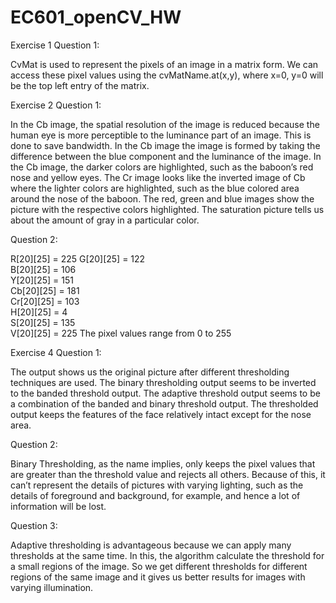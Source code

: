 # EC601_openCV_HW

Exercise 1
Question 1:

CvMat is used to represent the pixels of an image in a matrix form. We can access these pixel values using the cvMatName.at(x,y), where x=0, y=0 will be the top left entry of the matrix.

Exercise 2
Question 1:

In the Cb image, the spatial resolution of the image is reduced because the human eye is more perceptible to the luminance part of an image. This is done to save bandwidth. In the Cb image the image is formed by taking the difference between the blue component and the luminance of the image. In the Cb image, the darker colors are highlighted, such as the baboon’s red nose and yellow eyes. The Cr image looks like the inverted image of Cb where the lighter colors are highlighted, such as the blue colored area around the nose of the baboon. The red, green and blue images show the picture with the respective colors highlighted. The saturation picture tells us about the amount of gray in a particular color.

Question 2:

R[20][25] = 225 										                                                                                                G[20][25] = 122 									               
B[20][25] = 106 										                       
Y[20][25] = 151 										                
Cb[20][25] = 181 									                 
Cr[20][25] = 103		 							
H[20][25] = 4 				
S[20][25] = 135 	
V[20][25] = 225 
The pixel values range from 0 to 255

Exercise 4
Question 1:

The output shows us the original picture after different thresholding techniques are used. The binary thresholding output seems to be inverted to the banded threshold output. The adaptive threshold output seems to be a combination of the banded and binary threshold output. The thresholded output keeps the features of the face relatively intact except for the nose area.

Question 2:

Binary Thresholding, as the name implies, only keeps the pixel values that are greater than the threshold value and rejects all others. Because of this, it can’t represent the details of pictures with varying lighting, such as the details of foreground and background, for example, and hence a lot of information will be lost.

Question 3:

Adaptive thresholding is advantageous because we can apply many thresholds at the same time. In this, the algorithm calculate the threshold for a small regions of the image. So we get different thresholds for different regions of the same image and it gives us better results for images with varying illumination.




